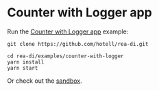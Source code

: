 # Counter with Logger app

Run the [Counter with Logger app](.) example:

```
git clone https://github.com/hotell/rea-di.git

cd rea-di/examples/counter-with-logger
yarn install
yarn start
```

Or check out the [sandbox](https://codesanbox.io/).
